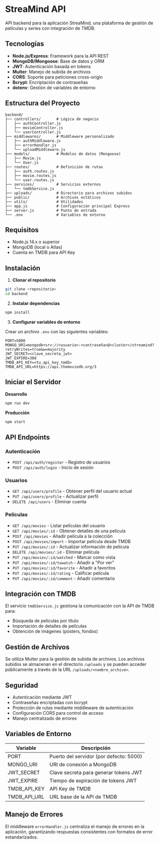 # StreaMind API

API backend para la aplicación StreaMind, una plataforma de gestión de películas y series con integración de TMDB.

## Tecnologías

- **Node.js/Express**: Framework para la API REST
- **MongoDB/Mongoose**: Base de datos y ORM
- **JWT**: Autenticación basada en tokens
- **Multer**: Manejo de subida de archivos
- **CORS**: Soporte para peticiones cross-origin
- **Bcrypt**: Encriptación de contraseñas
- **dotenv**: Gestión de variables de entorno

## Estructura del Proyecto

```
backend/
├── controllers/       # Lógica de negocio
│   ├── authController.js
│   ├── movieController.js
│   └── userController.js
├── middlewares/       # Middleware personalizado
│   ├── authMiddleware.js
│   ├── errorHandler.js
│   └── uploadMiddleware.js
├── models/            # Modelos de datos (Mongoose)
│   ├── Movie.js
│   └── User.js
├── routes/            # Definición de rutas
│   ├── auth.routes.js
│   ├── movie.routes.js
│   └── user.routes.js
├── services/          # Servicios externos
│   └── tmdbService.js
├── uploads/           # Directorio para archivos subidos
├── public/            # Archivos estáticos
├── utils/             # Utilidades
├── app.js             # Configuración principal Express
├── server.js          # Punto de entrada
└── .env               # Variables de entorno
```

## Requisitos

- Node.js 14.x o superior
- MongoDB (local o Atlas)
- Cuenta en TMDB para API Key

## Instalación

1. **Clonar el repositorio**

```bash
git clone <repositorio>
cd backend
```

2. **Instalar dependencias**

```bash
npm install
```

3. **Configurar variables de entorno**

Crear un archivo `.env` con las siguientes variables:

```
PORT=5000
MONGO_URI=mongodb+srv://<usuario>:<contraseña>@<cluster>/streamind?retryWrites=true&w=majority
JWT_SECRET=<clave_secreta_jwt>
JWT_EXPIRE=30d
TMDB_API_KEY=<tu_api_key_tmdb>
TMDB_API_URL=https://api.themoviedb.org/3
```

## Iniciar el Servidor

**Desarrollo**

```bash
npm run dev
```

**Producción**

```bash
npm start
```

## API Endpoints

### Autenticación

- `POST /api/auth/register` - Registro de usuarios
- `POST /api/auth/login` - Inicio de sesión

### Usuarios

- `GET /api/users/profile` - Obtener perfil del usuario actual
- `PUT /api/users/profile` - Actualizar perfil
- `DELETE /api/users` - Eliminar cuenta

### Películas

- `GET /api/movies` - Listar películas del usuario
- `GET /api/movies/:id` - Obtener detalles de una película
- `POST /api/movies` - Añadir película a la colección
- `POST /api/movies/import` - Importar película desde TMDB
- `PUT /api/movies/:id` - Actualizar información de película
- `DELETE /api/movies/:id` - Eliminar película
- `PUT /api/movies/:id/watched` - Marcar como vista
- `PUT /api/movies/:id/towatch` - Añadir a "Por ver"
- `PUT /api/movies/:id/favorite` - Añadir a favoritos
- `PUT /api/movies/:id/rating` - Calificar película
- `PUT /api/movies/:id/comment` - Añadir comentario

## Integración con TMDB

El servicio `tmdbService.js` gestiona la comunicación con la API de TMDB para:

- Búsqueda de películas por título
- Importación de detalles de películas
- Obtención de imágenes (pósters, fondos)

## Gestión de Archivos

Se utiliza Multer para la gestión de subida de archivos. Los archivos subidos se almacenan en el directorio `/uploads` y se pueden acceder públicamente a través de la URL `/uploads/<nombre_archivo>`.

## Seguridad

- Autenticación mediante JWT
- Contraseñas encriptadas con bcrypt
- Protección de rutas mediante middleware de autenticación
- Configuración CORS para control de acceso
- Manejo centralizado de errores

## Variables de Entorno

| Variable | Descripción |
|----------|-------------|
| PORT | Puerto del servidor (por defecto: 5000) |
| MONGO_URI | URI de conexión a MongoDB |
| JWT_SECRET | Clave secreta para generar tokens JWT |
| JWT_EXPIRE | Tiempo de expiración de tokens JWT |
| TMDB_API_KEY | API Key de TMDB |
| TMDB_API_URL | URL base de la API de TMDB |

## Manejo de Errores

El middleware `errorHandler.js` centraliza el manejo de errores en la aplicación, garantizando respuestas consistentes con formatos de error estandarizados. 